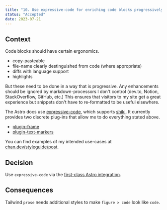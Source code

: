 ```yaml
---
title: "10. Use expressive-code for enriching code blocks progressively"
status: "Accepted"
date: 2023-07-21
---
```


## Context

Code blocks should have certain ergonomics.

- copy-pasteable
- file-name clearly destinguished from code (where appropriate)
- diffs with language support
- highlights

But these need to be done in a way that is progressive.
Any enhancements should be ignored by markdown-processors I don't control (dev.to, Notion, StackOverflow, GitHub, etc.)
This ensures that visitors to my site get a great experience but snippets don't have to re-formatted to be useful elsewhere.

The Astro docs use [expressive-code](https://github.com/expressive-code/expressive-code), which supports [shiki](https://github.com/shikijs/shiki).
It currently provides two discrete plug-ins that allow me to do everything stated above.

- [plugin-frame](https://github.com/expressive-code/expressive-code/tree/main/packages/%40expressive-code/plugin-frames)
- [plugin-text-markers](https://github.com/expressive-code/expressive-code/tree/main/packages/%40expressive-code/plugin-text-markers)

You can find examples of my intended use-cases at [chan.dev/styleguide/post](https://chan.dev/styleguide/post/#technical).

## Decision

Use `expressive-code` via the [first-class Astro integration](https://github.com/expressive-code/expressive-code/blob/main/packages/astro-expressive-code/README.md).

## Consequences

Tailwind `prose` needs additional styles to make `figure > code` look like `code`.
